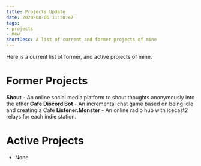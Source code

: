 ```yaml
---
title: Projects Update
date: 2020-08-06 11:50:47
tags:
- projects
- new
shortDesc: A list of current and former projects of mine
---
```

Here is a current list of former, and active projects of mine.

# Former Projects

**Shout** - An online social media platform to shout thoughts anonymously into the ether
**Cafe Discord Bot** - An incremental chat game based on being idle and creating a Cafe
**Listener.Monster** - An online radio hub with icecast2 relays for each indie station.

# Active Projects

- None
